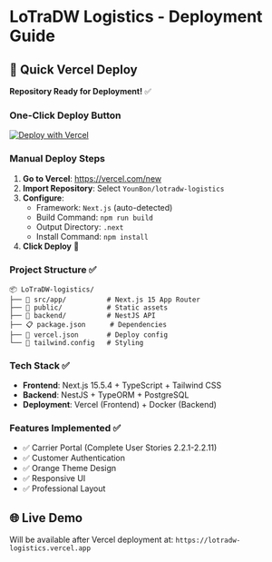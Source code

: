 # LoTraDW Logistics - Deployment Guide

## 🚀 Quick Vercel Deploy

**Repository Ready for Deployment!** ✅

### One-Click Deploy Button

[![Deploy with Vercel](https://vercel.com/button)](https://vercel.com/new/clone?repository-url=https://github.com/YounBon/lotradw-logistics)

### Manual Deploy Steps

1. **Go to Vercel**: https://vercel.com/new
2. **Import Repository**: Select `YounBon/lotradw-logistics`
3. **Configure**:
   - Framework: `Next.js` (auto-detected)
   - Build Command: `npm run build`
   - Output Directory: `.next`
   - Install Command: `npm install`
4. **Click Deploy** 🚀

### Project Structure ✅
```
📦 LoTraDW-logistics/
├── 📁 src/app/          # Next.js 15 App Router
├── 📁 public/           # Static assets
├── 📁 backend/          # NestJS API
├── 📋 package.json      # Dependencies
├── 🚀 vercel.json       # Deploy config
└── 🎨 tailwind.config   # Styling
```

### Tech Stack ✅
- **Frontend**: Next.js 15.5.4 + TypeScript + Tailwind CSS
- **Backend**: NestJS + TypeORM + PostgreSQL
- **Deployment**: Vercel (Frontend) + Docker (Backend)

### Features Implemented ✅
- ✅ Carrier Portal (Complete User Stories 2.2.1-2.2.11)
- ✅ Customer Authentication
- ✅ Orange Theme Design
- ✅ Responsive UI
- ✅ Professional Layout

## 🌐 Live Demo
Will be available after Vercel deployment at:
`https://lotradw-logistics.vercel.app`
